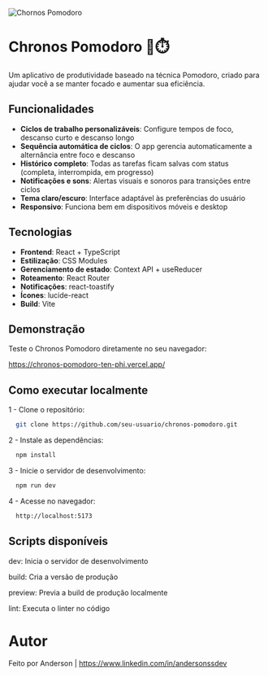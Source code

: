 ![Chornos Pomodoro](thumbnail.png)

# Chronos Pomodoro 🍅⏱️

Um aplicativo de produtividade baseado na técnica Pomodoro, criado para ajudar
você a se manter focado e aumentar sua eficiência.

## Funcionalidades

- **Ciclos de trabalho personalizáveis**: Configure tempos de foco, descanso
  curto e descanso longo
- **Sequência automática de ciclos**: O app gerencia automaticamente a
  alternância entre foco e descanso
- **Histórico completo**: Todas as tarefas ficam salvas com status (completa,
  interrompida, em progresso)
- **Notificações e sons**: Alertas visuais e sonoros para transições entre
  ciclos
- **Tema claro/escuro**: Interface adaptável às preferências do usuário
- **Responsivo**: Funciona bem em dispositivos móveis e desktop

## Tecnologias

- **Frontend**: React + TypeScript
- **Estilização**: CSS Modules
- **Gerenciamento de estado**: Context API + useReducer
- **Roteamento**: React Router
- **Notificações**: react-toastify
- **Ícones**: lucide-react
- **Build**: Vite

## Demonstração

Teste o Chronos Pomodoro diretamente no seu navegador:

https://chronos-pomodoro-ten-phi.vercel.app/

## Como executar localmente

1 - Clone o repositório:

```bash
  git clone https://github.com/seu-usuario/chronos-pomodoro.git
```

2 - Instale as dependências:

```bash
  npm install
```

3 - Inicie o servidor de desenvolvimento:

```bash
  npm run dev
```

4 - Acesse no navegador:

```bash
  http://localhost:5173
```

## Scripts disponíveis

dev: Inicia o servidor de desenvolvimento

build: Cria a versão de produção

preview: Previa a build de produção localmente

lint: Executa o linter no código

# Autor

Feito por Anderson | https://www.linkedin.com/in/andersonssdev
